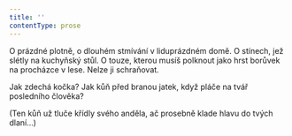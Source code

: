 ```yaml
---
title: ''
contentType: prose
---
```


<section>

O prázdné plotně, o dlouhém stmívání v liduprázdném domě. O stínech, jež slétly na kuchyňský stůl. O touze, kterou musíš polknout jako hrst borůvek na procházce v lese. Nelze ji schraňovat.

Jak zdechá kočka? Jak kůň před branou jatek, když pláče na tvář posledního člověka?

(Ten kůň už tluče křídly svého anděla, ač prosebně klade hlavu do tvých dlaní…)

</section>
